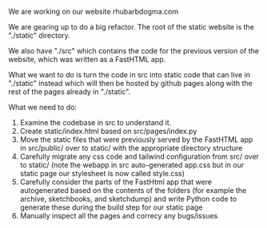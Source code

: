 We are working on our website rhubarbdogma.com

We are gearing up to do a big refactor.
The root of the static website is the "./static" directory.

We also have "./src" which contains the code for the previous version of the website, which was written as a FastHTML app.

What we want to do is turn the code in src into static code that can live in "./static" instead which will then be hosted by github pages along with the rest of the pages already in "./static".

What we need to do:

1. Examine the codebase in src to understand it.
2. Create static/index.html based on src/pages/index.py
3. Move the static files that were previously served by the FastHTML app in src/public/ over to static/ with the appropriate directory structure
4. Carefully migrate any css code and tailwind configuration from src/ over to static/ (note the webapp in src auto-generated app.css but in our static page our stylesheet is now called style.css)
5. Carefully consider the parts of the FastHtml app that were autogenerated based on the contents of the folders (for example the archive, sketchbooks, and sketchdump) and write Python code to generate these during the build step for our static page
6. Manually inspect all the pages and correcy any bugs/issues
